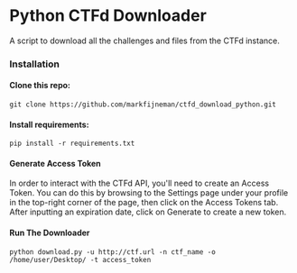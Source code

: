 # Python CTFd Downloader
A script to download all the challenges and files from the CTFd instance.

### Installation

#### Clone this repo:

    git clone https://github.com/markfijneman/ctfd_download_python.git

#### Install requirements:

    pip install -r requirements.txt
    
#### Generate Access Token

In order to interact with the CTFd API, you'll need to create an Access Token. You can do this by browsing to the Settings page under your profile in the top-right corner of the page, then click on the Access Tokens tab. After inputting an expiration date, click on Generate to create a new token.

#### Run The Downloader

    python download.py -u http://ctf.url -n ctf_name -o /home/user/Desktop/ -t access_token
